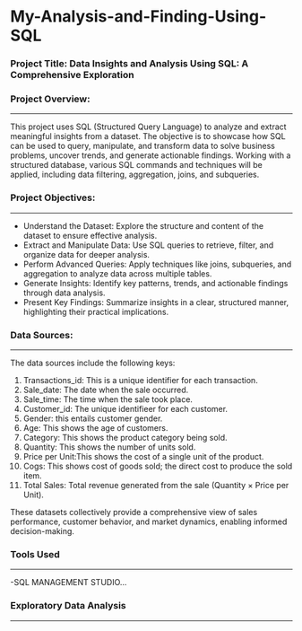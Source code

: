 # My-Analysis-and-Finding-Using-SQL

### Project Title: Data Insights and Analysis Using SQL: A Comprehensive Exploration

### Project Overview: 
-----------------------
 This project uses SQL (Structured Query Language) to analyze and extract meaningful insights from a dataset.
 The objective is to showcase how SQL can be used to query, manipulate, and transform data to solve business problems, uncover trends, and generate actionable findings. 
 Working with a structured database, various SQL commands and techniques will be applied, including data filtering, aggregation, joins, and subqueries.

### Project Objectives: 
------------------------
 - Understand the Dataset: Explore the structure and content of the dataset to ensure effective analysis.
 - Extract and Manipulate Data: Use SQL queries to retrieve, filter, and organize data for deeper analysis.
 - Perform Advanced Queries: Apply techniques like joins, subqueries, and aggregation to analyze data across multiple tables.
 - Generate Insights: Identify key patterns, trends, and actionable findings through data analysis.
 - Present Key Findings: Summarize insights in a clear, structured manner, highlighting their practical implications.

### Data Sources: 
-------------------------
The data sources include the following keys:
 1. Transactions_id: This is a unique identifier for each transaction.
 2. Sale_date: The date when the sale occurred.
 3. Sale_time: The time when the sale took place.
 4. Customer_id: The unique identifieer for each customer.
 5. Gender: this entails customer gender.
 6. Age: This shows the age of customers.
 7. Category: This shows the product category being sold.
 8. Quantity: This shows the number of units sold.
 9. Price per Unit:This shows  the cost of a single unit of the product.
 10. Cogs: This shows cost of goods sold; the direct cost to produce the sold item.
 11. Total Sales: Total revenue generated from the sale (Quantity × Price per Unit).

These datasets collectively provide a comprehensive view of sales performance, customer behavior, and market dynamics, enabling informed decision-making.

### Tools Used
-------------------
 -SQL MANAGEMENT STUDIO...

 ### Exploratory Data Analysis
 -----------------------------

      
